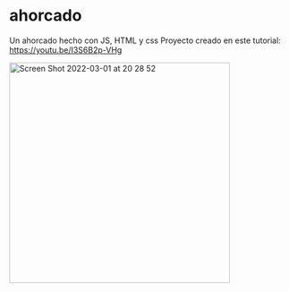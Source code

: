 # ahorcado
Un ahorcado hecho con JS, HTML y css
Proyecto creado en este tutorial: https://youtu.be/I3S6B2p-VHg

<img width="394" alt="Screen Shot 2022-03-01 at 20 28 52" src="https://user-images.githubusercontent.com/26985597/156266259-2d5f1f1c-252c-46a9-aa7b-665ac958e37e.png">
